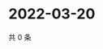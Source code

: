 # 2022-03-20

共 0 条

<!-- BEGIN WEIBO -->
<!-- 最后更新时间 Sun Mar 20 2022 15:13:28 GMT+0800 (China Standard Time) -->

<!-- END WEIBO -->
